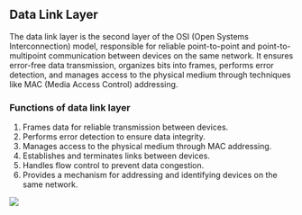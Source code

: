 ## Data Link Layer
The data link layer is the second layer of the OSI (Open Systems Interconnection) model, responsible for reliable point-to-point and point-to-multipoint communication between devices on the same network. It ensures error-free data transmission, organizes bits into frames, performs error detection, and manages access to the physical medium through techniques like MAC (Media Access Control) addressing.

### Functions of data link layer
1. Frames data for reliable transmission between devices.
2. Performs error detection to ensure data integrity.
3. Manages access to the physical medium through MAC addressing.
4. Establishes and terminates links between devices.
5. Handles flow control to prevent data congestion.
6. Provides a mechanism for addressing and identifying devices on the same network.

![](https://static.javatpoint.com/tutorial/computer-network/images/osi-model4.png)